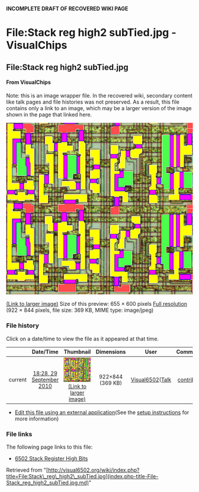 **INCOMPLETE DRAFT OF RECOVERED WIKI PAGE**

# File:Stack reg high2 subTied.jpg - VisualChips

## File:Stack reg high2 subTied.jpg

#### From VisualChips


Note: this is an image wrapper file. In the recovered wiki,
secondary content like talk pages and file histories was
not preserved. As a result, this file contains only a link
to an image, which may be a larger version of the image shown
in the page that linked here.

![File:Stack reg high2 subTied.jpg](images/thumb/f/f1/Stack_reg_high2_subTied.jpg/655px-Stack_reg_high2_subTied.jpg)

[(Link to larger image)](images/f/f1/Stack_reg_high2_subTied.jpg)
Size of this preview: 655 × 600 pixels
[Full resolution](images/f/f1/Stack_reg_high2_subTied.jpg)‎ (922 × 844 pixels, file size: 369 KB, MIME type: image/jpeg)

### File history

Click on a date/time to view the file as it appeared at that time.

| | Date/Time | Thumbnail | Dimensions | User | Comment |
|:---:|:---:|:---:|:---:|:---:|:---:|
| current | [18:28, 29 September 2010](images/f/f1/Stack_reg_high2_subTied.jpg) | ![Thumbnail for version as of 18:28, 29 September 2010](images/thumb/f/f1/Stack_reg_high2_subTied.jpg/120px-Stack_reg_high2_subTied.jpg) [(Link to larger image)](images/f/f1/Stack_reg_high2_subTied.jpg) | 922×844 (369 KB) | [Visual6502](index.php-title-User-Visual6502.md)([Talk](index.php-title-User_talk-Visual6502.md) | [contribs](./index.php%3Ftitle=Special:Contributions/Visual6502.md)) | |

- [Edit this file using an external application](index.php-title-File-Stack_reg_high2_subTied.jpg.md)(See the [setup instructions](http://www.mediawiki.org/wiki/Manual:External_editors) for more information)

### File links

The following page links to this file:

- [6502 Stack Register High Bits](index.php-title-6502_Stack_Register_High_Bits.md)

Retrieved from "[http://visual6502.org/wiki/index.php?title=File:Stack\_reg\_high2\_subTied.jpg](index.php-title-File-Stack_reg_high2_subTied.jpg.md)"

